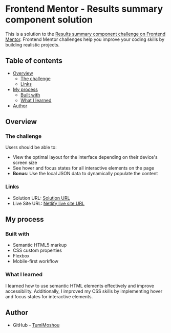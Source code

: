 # Frontend Mentor - Results summary component solution

This is a solution to the [Results summary component challenge on Frontend Mentor](https://www.frontendmentor.io/challenges/results-summary-component-CE_K6s0maV). Frontend Mentor challenges help you improve your coding skills by building realistic projects.

## Table of contents

- [Overview](#overview)
  - [The challenge](#the-challenge)
  - [Links](#links)
- [My process](#my-process)
  - [Built with](#built-with)
  - [What I learned](#what-i-learned)
- [Author](#author)

## Overview

### The challenge

Users should be able to:

- View the optimal layout for the interface depending on their device's screen size
- See hover and focus states for all interactive elements on the page
- **Bonus**: Use the local JSON data to dynamically populate the content

### Links

- Solution URL: [Solution URL](https://github.com/yourusername/yourrepository)
- Live Site URL: [Netlify live site URL](https://yoursitename.netlify.app)

## My process

### Built with

- Semantic HTML5 markup
- CSS custom properties
- Flexbox
- Mobile-first workflow

### What I learned

I learned how to use semantic HTML elements effectively and improve accessibility. Additionally, I improved my CSS skills by implementing hover and focus states for interactive elements.

## Author

- GitHub - [TumiMoshou](https://github.com/yourusername)
